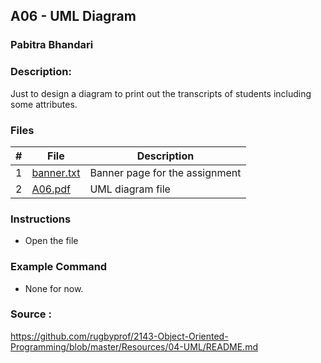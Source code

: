 ## A06 - UML Diagram
### Pabitra Bhandari
### Description:

Just to design a diagram to print out the transcripts of students including some attributes.

### Files

|   #   | File     | Description                      |
| :---: | -------- | -------------------------------- |
|   1   | [banner.txt](https://github.com/PabitraBhandari/2143-OOP-Bhandari/blob/main/Assigments/A06/banner.txt) | Banner page for the assignment   |
|   2   | [A06.pdf](https://github.com/PabitraBhandari/2143-OOP-Bhandari/blob/main/Assigments/A06/A06.pdf)  | UML diagram file  |

### Instructions

- Open the file

### Example Command

- None for now.

### Source :
https://github.com/rugbyprof/2143-Object-Oriented-Programming/blob/master/Resources/04-UML/README.md
